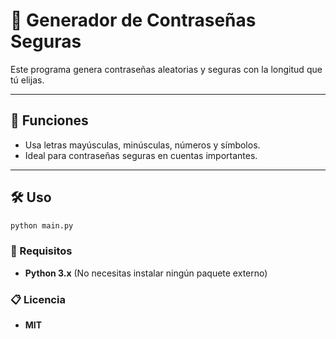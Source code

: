 # 🔐 Generador de Contraseñas Seguras

Este programa genera contraseñas aleatorias y seguras con la longitud que tú elijas.

---

## 🧰 Funciones
- Usa letras mayúsculas, minúsculas, números y símbolos.
- Ideal para contraseñas seguras en cuentas importantes.

---

## 🛠 Uso
```bash
python main.py
```
### 🐍 Requisitos
- **Python 3.x** (No necesitas instalar ningún paquete externo)
### 📋 Licencia
- **MIT**
